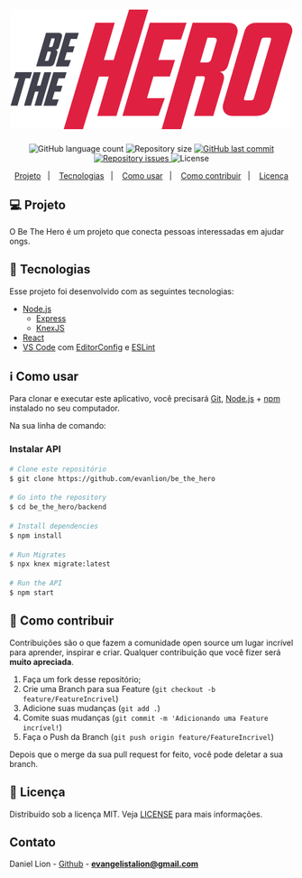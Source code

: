 <h1 align="center">
    <img alt="Aircnc" title="#delicinha" src="frontend/src/assets/logo.svg"/>
</h1>

<p align="center">
  <img alt="GitHub language count" src="https://img.shields.io/github/languages/count/evanlion/be_the_hero">

  <img alt="Repository size" src="https://img.shields.io/github/repo-size/evanlion/be_the_hero">
  
  <a href="https://github.com/evanlion/be_the_hero/commits/master">
    <img alt="GitHub last commit" src="https://img.shields.io/github/last-commit/evanlion/be_the_hero">
  </a>

  <a href="https://github.com/evanlion/be_the_hero/issues">
    <img alt="Repository issues" src="https://img.shields.io/github/issues/evanlion/be_the_hero">
  </a>

  <img alt="License" src="https://img.shields.io/badge/license-MIT-brightgreen">
</p>

<p align="center">
  <a href="#-projeto">Projeto</a>&nbsp;&nbsp;&nbsp;|&nbsp;&nbsp;&nbsp;
  <a href="#-tecnologias">Tecnologias</a>&nbsp;&nbsp;&nbsp;|&nbsp;&nbsp;&nbsp;
  <a href="#information_source-como-usar">Como usar</a>&nbsp;&nbsp;&nbsp;|&nbsp;&nbsp;&nbsp;
  <a href="#-como-contribuir">Como contribuir</a>&nbsp;&nbsp;&nbsp;|&nbsp;&nbsp;&nbsp;
  <a href="#memo-licença">Licença</a>
</p>

## 💻 Projeto

O Be The Hero é um projeto que conecta pessoas interessadas em ajudar ongs.

## 🚀 Tecnologias

Esse projeto foi desenvolvido com as seguintes tecnologias:

- [Node.js][nodejs]
    - [Express](https://expressjs.com/pt-br/)
    - [KnexJS](http://knexjs.org/)
- [React](https://reactjs.org/)
- [VS Code][vc] com [EditorConfig][vceditconfig] e [ESLint][vceslint]

## :information_source: Como usar

Para clonar e executar este aplicativo, você precisará [Git](https://git-scm.com), [Node.js][nodejs] + [npm](https://www.npmjs.com/get-npm) instalado no seu computador.

Na sua linha de comando:

### Instalar API
```bash
# Clone este repositório
$ git clone https://github.com/evanlion/be_the_hero

# Go into the repository
$ cd be_the_hero/backend

# Install dependencies
$ npm install

# Run Migrates
$ npx knex migrate:latest 

# Run the API
$ npm start
```


## 🤔 Como contribuir

Contribuições são o que fazem a comunidade open source um lugar incrível para aprender, inspirar e criar. Qualquer contribuição que você fizer será **muito apreciada**.

1. Faça um fork desse repositório;
2. Crie uma Branch para sua Feature (`git checkout -b feature/FeatureIncrivel`)
3. Adicione suas mudanças (`git add .`)
4. Comite suas mudanças (`git commit -m 'Adicionando uma Feature incrível!`)
5. Faça o Push da Branch (`git push origin feature/FeatureIncrivel`)

Depois que o merge da sua pull request for feito, você pode deletar a sua branch.

<!-- LICENSE -->

## :memo: Licença

Distribuído sob a licença MIT. Veja [LICENSE](LICENSE) para mais informações.

<!-- CONTACT -->

## Contato

Daniel Lion - [Github](https://github.com/evanlion) - **evangelistalion@gmail.com**

[nodejs]: https://nodejs.org/
[vc]: https://code.visualstudio.com/
[vceditconfig]: https://marketplace.visualstudio.com/items?itemName=EditorConfig.EditorConfig
[vceslint]: https://marketplace.visualstudio.com/items?itemName=dbaeumer.vscode-eslint
